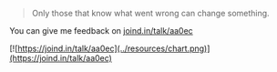 > Only those that know what went wrong can change something.

You can give me feedback on [joind.in/talk/aa0ec](https://joind.in/talk/aa0ec)

[![https://joind.in/talk/aa0ec](../resources/chart.png)](https://joind.in/talk/aa0ec)
